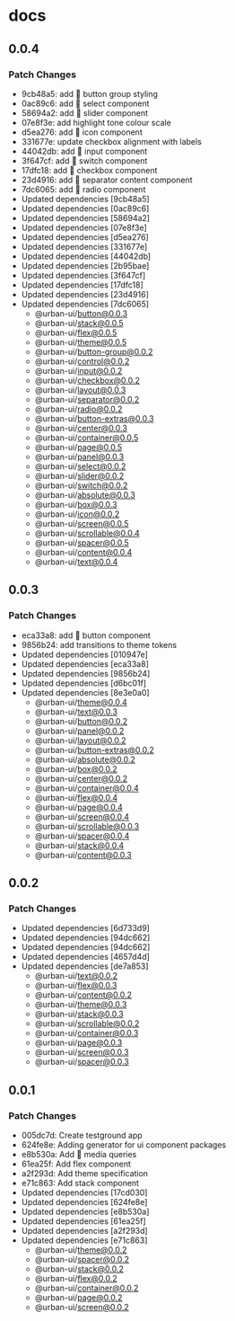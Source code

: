 # docs

## 0.0.4

### Patch Changes

- 9cb48a5: add :rocket: button group styling
- 0ac89c6: add :rocket: select component
- 58694a2: add :rocket: slider component
- 07e8f3e: add highlight tone colour scale
- d5ea276: add :rocket: icon component
- 331677e: update checkbox alignment with labels
- 44042db: add :rocket: input component
- 3f647cf: add :rocket: switch component
- 17dfc18: add :rocket: checkbox component
- 23d4916: add :rocket: separator content component
- 7dc6065: add :rocket: radio component
- Updated dependencies [9cb48a5]
- Updated dependencies [0ac89c6]
- Updated dependencies [58694a2]
- Updated dependencies [07e8f3e]
- Updated dependencies [d5ea276]
- Updated dependencies [331677e]
- Updated dependencies [44042db]
- Updated dependencies [2b95bae]
- Updated dependencies [3f647cf]
- Updated dependencies [17dfc18]
- Updated dependencies [23d4916]
- Updated dependencies [7dc6065]
  - @urban-ui/button@0.0.3
  - @urban-ui/stack@0.0.5
  - @urban-ui/flex@0.0.5
  - @urban-ui/theme@0.0.5
  - @urban-ui/button-group@0.0.2
  - @urban-ui/control@0.0.2
  - @urban-ui/input@0.0.2
  - @urban-ui/checkbox@0.0.2
  - @urban-ui/layout@0.0.3
  - @urban-ui/separator@0.0.2
  - @urban-ui/radio@0.0.2
  - @urban-ui/button-extras@0.0.3
  - @urban-ui/center@0.0.3
  - @urban-ui/container@0.0.5
  - @urban-ui/page@0.0.5
  - @urban-ui/panel@0.0.3
  - @urban-ui/select@0.0.2
  - @urban-ui/slider@0.0.2
  - @urban-ui/switch@0.0.2
  - @urban-ui/absolute@0.0.3
  - @urban-ui/box@0.0.3
  - @urban-ui/icon@0.0.2
  - @urban-ui/screen@0.0.5
  - @urban-ui/scrollable@0.0.4
  - @urban-ui/spacer@0.0.5
  - @urban-ui/content@0.0.4
  - @urban-ui/text@0.0.4

## 0.0.3

### Patch Changes

- eca33a8: add :rocket: button component
- 9856b24: add transitions to theme tokens
- Updated dependencies [010947e]
- Updated dependencies [eca33a8]
- Updated dependencies [9856b24]
- Updated dependencies [d6bc01f]
- Updated dependencies [8e3e0a0]
  - @urban-ui/theme@0.0.4
  - @urban-ui/text@0.0.3
  - @urban-ui/button@0.0.2
  - @urban-ui/panel@0.0.2
  - @urban-ui/layout@0.0.2
  - @urban-ui/button-extras@0.0.2
  - @urban-ui/absolute@0.0.2
  - @urban-ui/box@0.0.2
  - @urban-ui/center@0.0.2
  - @urban-ui/container@0.0.4
  - @urban-ui/flex@0.0.4
  - @urban-ui/page@0.0.4
  - @urban-ui/screen@0.0.4
  - @urban-ui/scrollable@0.0.3
  - @urban-ui/spacer@0.0.4
  - @urban-ui/stack@0.0.4
  - @urban-ui/content@0.0.3

## 0.0.2

### Patch Changes

- Updated dependencies [6d733d9]
- Updated dependencies [94dc662]
- Updated dependencies [94dc662]
- Updated dependencies [4657d4d]
- Updated dependencies [de7a853]
  - @urban-ui/text@0.0.2
  - @urban-ui/flex@0.0.3
  - @urban-ui/content@0.0.2
  - @urban-ui/theme@0.0.3
  - @urban-ui/stack@0.0.3
  - @urban-ui/scrollable@0.0.2
  - @urban-ui/container@0.0.3
  - @urban-ui/page@0.0.3
  - @urban-ui/screen@0.0.3
  - @urban-ui/spacer@0.0.3

## 0.0.1

### Patch Changes

- 005dc7d: Create testground app
- 624fe8e: Adding generator for ui component packages
- e8b530a: Add :rocket: media queries
- 61ea25f: Add flex component
- a2f293d: Add theme specification
- e71c863: Add stack component
- Updated dependencies [17cd030]
- Updated dependencies [624fe8e]
- Updated dependencies [e8b530a]
- Updated dependencies [61ea25f]
- Updated dependencies [a2f293d]
- Updated dependencies [e71c863]
  - @urban-ui/theme@0.0.2
  - @urban-ui/spacer@0.0.2
  - @urban-ui/stack@0.0.2
  - @urban-ui/flex@0.0.2
  - @urban-ui/container@0.0.2
  - @urban-ui/page@0.0.2
  - @urban-ui/screen@0.0.2
